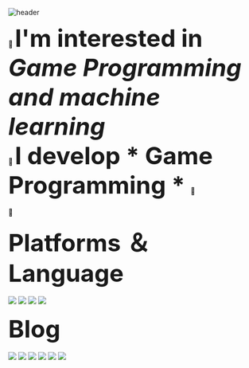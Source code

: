 
![header](https://capsule-render.vercel.app/api?type=Waving&color=auto&height=300&section=header&text=Seon-hwan%20GIT-hub&fontSize=70)

👋
<strong style="font-size: 48px; font-weight:bold; text-decoration: none;">I'm interested in *Game Programming and machine learning* </strong>
<br>
🐤
<strong style="font-size: 48px; font-weight:bold; text-decoration: none;">I develop * Game Programming *  </strong>
💨
<br>
<br>
🏃&nbsp;&nbsp;

<div align="left">
  <strong style="font-size: 48px; font-weight:bold; text-decoration: none;">Platforms ＆ Language</strong>
  <br>
  <br>
  <img src="https://img.shields.io/badge/c++-00599C?style=flat&logo=c%2B%2B&logoColor=white">
  <img src="https://img.shields.io/badge/Visual_Studio-5C2D91?style=flat&color=5C2D91">
  <img src="https://img.shields.io/badge/DirectX-0078D7?style=flat&color=0078D7">
  <img src="https://img.shields.io/badge/WinAPI-008080?style=flat-square&color=008080">
  <br>
  <br>
  <strong style="font-size: 48px; font-weight:bold; text-decoration: none;">Blog</strong>	
  <br>
  <br>
  <img src="https://img.shields.io/badge/Android%20Studio-3DDC84?style=flat&logo=Android%20Studio&logoColor=white" />
  <img src="https://img.shields.io/badge/Firebase-FFCA28?style=flat&logo=Firebase&logoColor=white" />
  <img src="https://img.shields.io/badge/PostgreSQL-4169E1?style=flat&logo=PostgreSQL&logoColor=white" />
  <img src="https://img.shields.io/badge/GitHub-181717?style=flat&logo=GitHub&logoColor=white" />
  <img src="https://img.shields.io/badge/Notion-000000?style=flat&logo=Notion&logoColor=white" />
  <a href="https://velog.io/@tjsghks4874"><img src="https://img.shields.io/badge/Velog-3DDC84?style=flat-square&logo=Blogger&logoColor=white"/></a>
 
</div>





	
